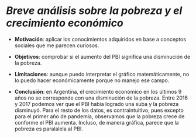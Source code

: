 # ***Breve análisis sobre la pobreza y el crecimiento económico***

* **Motivación**: aplicar los conocimientos adquiridos en base a conceptos sociales que me parecen curiosos.
* **Objetivos**: comprobar si el aumento del PBI significa una disminución de la pobreza.
* **Limitaciones**: aunque puedo interpretar el gráfico matemáticamente, no lo puedo hacer económicamente porque no manejo ese campo.

* **Conclusión**: en Argentina, el crecimiento económico en los últimos 9 años no se corresponde con una disminución de la pobreza. Entre 2016 y 2017 podemos ver que el PBI había logrado una suba y la pobreza disminuyó. Para el resto de los datos, es contraintuitivo, pues excepto para el primer año de pandemia, observamos que la pobreza crece de conforme el PBI aumenta. Incluso, de manera gráfica, parece que la pobreza es paralalela al PBI.

